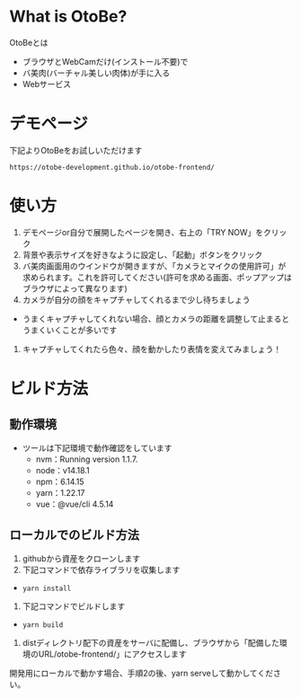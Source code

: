 # What is OtoBe?

OtoBeとは

- ブラウザとWebCamだけ(インストール不要)で
- バ美肉(バーチャル美しい肉体)が手に入る
- Webサービス

# デモページ
下記よりOtoBeをお試しいただけます

```
https://otobe-development.github.io/otobe-frontend/
```

# 使い方
1. デモページor自分で展開したページを開き、右上の「TRY NOW」をクリック
1. 背景や表示サイズを好きなように設定し、「起動」ボタンをクリック
1. バ美肉画面用のウインドウが開きますが、「カメラとマイクの使用許可」が求められます。これを許可してください(許可を求める画面、ポップアップはブラウザによって異なります)
1. カメラが自分の顔をキャプチャしてくれるまで少し待ちましょう
  - うまくキャプチャしてくれない場合、顔とカメラの距離を調整して止まるとうまくいくことが多いです
1. キャプチャしてくれたら色々、顔を動かしたり表情を変えてみましょう！

# ビルド方法

## 動作環境

- ツールは下記環境で動作確認をしています
  - nvm：Running version 1.1.7.
  - node：v14.18.1
  - npm：6.14.15
  - yarn：1.22.17
  - vue：@vue/cli 4.5.14

## ローカルでのビルド方法

1. githubから資産をクローンします
1. 下記コマンドで依存ライブラリを収集します
  - ```yarn install```
1. 下記コマンドでビルドします
  - ```yarn build```
1. distディレクトリ配下の資産をサーバに配備し、ブラウザから「配備した環境のURL/otobe-frontend/」にアクセスします

開発用にローカルで動かす場合、手順2の後、yarn serveして動かしてください。